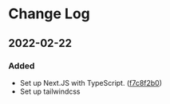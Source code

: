 # Change Log

## 2022-02-22

### Added

-   Set up Next.JS with TypeScript. ([f7c8f2b0](https://git-teaching.cs.bham.ac.uk/mod-team-project-2021/teamai54-21/-/commit/f7c8f2b002480e89a9f122281361f9d456a06737))
-   Set up tailwindcss
